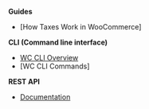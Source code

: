 **Guides**
- [How Taxes Work in WooCommerce]

**CLI (Command line interface)**
- [WC CLI Overview](WC-CLI-Overview)
- [WC CLI Commands]

**REST API**
- [Documentation](http://woocommerce.github.io/woocommerce-rest-api-docs/)
